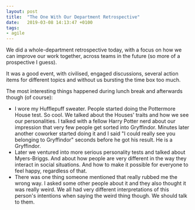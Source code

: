```yaml
---
layout: post
title:  "The One With Our Department Retrospective"
date:   2019-03-08 14:13:47 +0100
tags: 
- agile
---
```


We did a whole-department retrospective today, with a focus on how we can improve our work together, across teams in the future (so more of a prospective I guess).

It was a good event, with civilised, engaged discussions, several action items for different topics and without us bursting the time box too much.

The most interesting things happened during lunch break and afterwards though (of course):
- I wore my Hufflepuff sweater. People started doing the Pottermore House test. So cool. We talked about the Houses' traits and how we see our personalities. I talked with a fellow Harry Potter nerd about our impression that very few people get sorted into Gryffindor. Minutes later another coworker started doing it and I said "I could really see you belonging to Gryffindor" seconds before he got his result. He is a Gryffindor.
- Later we ventured into more serious personality tests and talked about Myers-Briggs. And about how people are very different in the way they interact in social situations. And how to make it possible for everyone to feel happy, regardless of that.
- There was one thing someone mentioned that really rubbed me the wrong way. I asked some other people about it and they also thought it was really weird. We all had very different interpretations of this person's intentions when saying the weird thing though. We should talk to them. 
